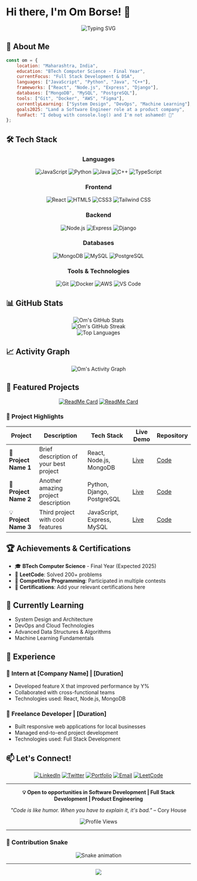 # Hi there, I'm Om Borse! 👋

<div align="center">
  <img src="https://readme-typing-svg.herokuapp.com?font=Fira+Code&pause=1000&color=2196F3&center=true&vCenter=true&width=435&lines=4th+Year+BTech+Student;Full+Stack+Developer;Problem+Solver;Tech+Enthusiast" alt="Typing SVG" />
</div>

## 🚀 About Me

```javascript
const om = {
    location: "Maharashtra, India",
    education: "BTech Computer Science - Final Year",
    currentFocus: "Full Stack Development & DSA",
    languages: ["JavaScript", "Python", "Java", "C++"],
    frameworks: ["React", "Node.js", "Express", "Django"],
    databases: ["MongoDB", "MySQL", "PostgreSQL"],
    tools: ["Git", "Docker", "AWS", "Figma"],
    currentlyLearning: ["System Design", "DevOps", "Machine Learning"],
    goals2025: "Land a Software Engineer role at a product company",
    funFact: "I debug with console.log() and I'm not ashamed! 🐛"
};
```

## 🛠️ Tech Stack

<div align="center">

### Languages
![JavaScript](https://img.shields.io/badge/-JavaScript-F7DF1E?style=flat-square&logo=javascript&logoColor=black)
![Python](https://img.shields.io/badge/-Python-3776AB?style=flat-square&logo=python&logoColor=white)
![Java](https://img.shields.io/badge/-Java-ED8B00?style=flat-square&logo=java&logoColor=white)
![C++](https://img.shields.io/badge/-C++-00599C?style=flat-square&logo=c%2B%2B&logoColor=white)
![TypeScript](https://img.shields.io/badge/-TypeScript-3178C6?style=flat-square&logo=typescript&logoColor=white)

### Frontend
![React](https://img.shields.io/badge/-React-61DAFB?style=flat-square&logo=react&logoColor=black)
![HTML5](https://img.shields.io/badge/-HTML5-E34F26?style=flat-square&logo=html5&logoColor=white)
![CSS3](https://img.shields.io/badge/-CSS3-1572B6?style=flat-square&logo=css3&logoColor=white)
![Tailwind CSS](https://img.shields.io/badge/-Tailwind_CSS-38B2AC?style=flat-square&logo=tailwind-css&logoColor=white)

### Backend
![Node.js](https://img.shields.io/badge/-Node.js-339933?style=flat-square&logo=node.js&logoColor=white)
![Express](https://img.shields.io/badge/-Express-000000?style=flat-square&logo=express&logoColor=white)
![Django](https://img.shields.io/badge/-Django-092E20?style=flat-square&logo=django&logoColor=white)

### Databases
![MongoDB](https://img.shields.io/badge/-MongoDB-47A248?style=flat-square&logo=mongodb&logoColor=white)
![MySQL](https://img.shields.io/badge/-MySQL-4479A1?style=flat-square&logo=mysql&logoColor=white)
![PostgreSQL](https://img.shields.io/badge/-PostgreSQL-336791?style=flat-square&logo=postgresql&logoColor=white)

### Tools & Technologies
![Git](https://img.shields.io/badge/-Git-F05032?style=flat-square&logo=git&logoColor=white)
![Docker](https://img.shields.io/badge/-Docker-2496ED?style=flat-square&logo=docker&logoColor=white)
![AWS](https://img.shields.io/badge/-AWS-232F3E?style=flat-square&logo=amazon-aws&logoColor=white)
![VS Code](https://img.shields.io/badge/-VS_Code-007ACC?style=flat-square&logo=visual-studio-code&logoColor=white)

</div>

## 📊 GitHub Stats

<div align="center">
  <img src="https://github-readme-stats.vercel.app/api?username=Om-Borse26&show_icons=true&theme=tokyonight&hide_border=true&count_private=true" alt="Om's GitHub Stats" />
</div>

<div align="center">
  <img src="https://github-readme-streak-stats.herokuapp.com?user=Om-Borse26&theme=tokyonight&hide_border=true" alt="Om's GitHub Streak" />
</div>

<div align="center">
  <img src="https://github-readme-stats.vercel.app/api/top-langs/?username=Om-Borse26&layout=compact&theme=tokyonight&hide_border=true" alt="Top Languages" />
</div>

## 📈 Activity Graph

<div align="center">
  <img src="https://github-readme-activity-graph.vercel.app/graph?username=Om-Borse26&theme=tokyo-night&hide_border=true&area=true" alt="Om's Activity Graph" />
</div>

## 🚀 Featured Projects

<div align="center">

[![ReadMe Card](https://github-readme-stats.vercel.app/api/pin/?username=Om-Borse26&repo=your-amazing-project&theme=tokyonight&hide_border=true)](https://github.com/Om-Borse26/your-amazing-project)
[![ReadMe Card](https://github-readme-stats.vercel.app/api/pin/?username=Om-Borse26&repo=another-cool-project&theme=tokyonight&hide_border=true)](https://github.com/Om-Borse26/another-cool-project)

</div>

### 🌟 Project Highlights

| Project | Description | Tech Stack | Live Demo | Repository |
|---------|-------------|------------|-----------|------------|
| 🎯 **Project Name 1** | Brief description of your best project | React, Node.js, MongoDB | [Live](https://your-demo-link.com) | [Code](https://github.com/Om-Borse26/project1) |
| 🚀 **Project Name 2** | Another amazing project description | Python, Django, PostgreSQL | [Live](https://your-demo-link.com) | [Code](https://github.com/Om-Borse26/project2) |
| 💡 **Project Name 3** | Third project with cool features | JavaScript, Express, MySQL | [Live](https://your-demo-link.com) | [Code](https://github.com/Om-Borse26/project3) |

## 🏆 Achievements & Certifications

- 🎓 **BTech Computer Science** - Final Year (Expected 2025)
- 🏅 **LeetCode**: Solved 200+ problems
- 🎯 **Competitive Programming**: Participated in multiple contests
- 📜 **Certifications**: Add your relevant certifications here

## 🌱 Currently Learning

- System Design and Architecture
- DevOps and Cloud Technologies
- Advanced Data Structures & Algorithms
- Machine Learning Fundamentals

## 💼 Experience

### 🔹 Intern at [Company Name] | [Duration]
- Developed feature X that improved performance by Y%
- Collaborated with cross-functional teams
- Technologies used: React, Node.js, MongoDB

### 🔹 Freelance Developer | [Duration]
- Built responsive web applications for local businesses
- Managed end-to-end project development
- Technologies used: Full Stack Development

## 📫 Let's Connect!

<div align="center">

[![LinkedIn](https://img.shields.io/badge/-LinkedIn-0077B5?style=for-the-badge&logo=linkedin&logoColor=white)](https://linkedin.com/in/your-linkedin)
[![Twitter](https://img.shields.io/badge/-Twitter-1DA1F2?style=for-the-badge&logo=twitter&logoColor=white)](https://twitter.com/your-twitter)
[![Portfolio](https://img.shields.io/badge/-Portfolio-000000?style=for-the-badge&logo=vercel&logoColor=white)](https://your-portfolio.com)
[![Email](https://img.shields.io/badge/-Email-D14836?style=for-the-badge&logo=gmail&logoColor=white)](mailto:your-email@gmail.com)
[![LeetCode](https://img.shields.io/badge/-LeetCode-FFA116?style=for-the-badge&logo=leetcode&logoColor=black)](https://leetcode.com/your-username)

</div>

---

<div align="center">
  
**💡 Open to opportunities in Software Development | Full Stack Development | Product Engineering**

*"Code is like humor. When you have to explain it, it's bad."* – Cory House

![Profile Views](https://komarev.com/ghpvc/?username=Om-Borse26&color=blueviolet&style=flat-square&label=Profile+Views)

</div>

---

### 🐍 Contribution Snake

<div align="center">
  <img src="https://raw.githubusercontent.com/Om-Borse26/Om-Borse26/output/snake.svg" alt="Snake animation" />
</div>

---

<div align="center">
  <img src="https://capsule-render.vercel.app/api?type=waving&color=gradient&height=60&section=footer"/>
</div>

